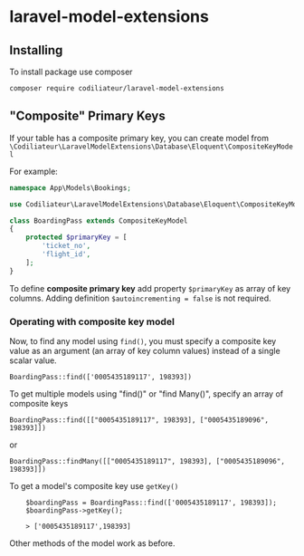 # laravel-model-extensions

## Installing

To install package use composer

    composer require codiliateur/laravel-model-extensions

## "Composite" Primary Keys

If your table has a composite primary key, you can create model from `\Codiliateur\LaravelModelExtensions\Database\Eloquent\CompositeKeyModel`

For example:

```php
namespace App\Models\Bookings;

use Codiliateur\LaravelModelExtensions\Database\Eloquent\CompositeKeyModel; 

class BoardingPass extends CompositeKeyModel
{
    protected $primaryKey = [
        'ticket_no',
        'flight_id',
    ];
}
```

To define **composite primary key** add property `$primaryKey` as array of key columns. 
Adding definition `$autoincrementing = false` is not required.

### Operating with composite key model

Now, to find any model using `find()`, you must specify a composite key value as an argument 
(an array of key column values) instead of a single scalar value.

    BoardingPass::find(['0005435189117', 198393])

To get multiple models using "find()" or "find Many()", specify an array of composite keys

    BoardingPass::find([["0005435189117", 198393], ["0005435189096", 198393]])

or

    BoardingPass::findMany([["0005435189117", 198393], ["0005435189096", 198393]])

To get a model's composite key use `getKey()`

```
    $boardingPass = BoardingPass::find(['0005435189117', 198393]);
    $boardingPass->getKey();
    
    > ['0005435189117',198393]
```

Other methods of the model work as before.